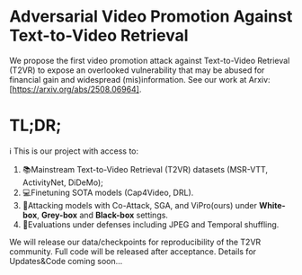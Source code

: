 # Adversarial Video Promotion Against Text-to-Video Retrieval
We propose the first video promotion attack against Text-to-Video Retrieval (T2VR) to expose an overlooked vulnerability that may be abused for financial gain and widespread (mis)information. See our work at Arxiv:[https://arxiv.org/abs/2508.06964].


# **TL;DR;**
ℹ️ This is our project with access to:
1. 📚Mainstream Text-to-Video Retrieval (T2VR) datasets (MSR-VTT, ActivityNet, DiDeMo);
2. 💻Finetuning SOTA models (Cap4Video, DRL).
3. 👿Attacking models with Co-Attack, SGA, and ViPro(ours) under **White-box**, **Grey-box** and **Black-box** settings.
4. 🚀Evaluations under defenses including JPEG and Temporal shuffling.

We will release our data/checkpoints for reproducibility of the T2VR community. 
Full code will be released after acceptance.
Details for Updates&Code coming soon...
